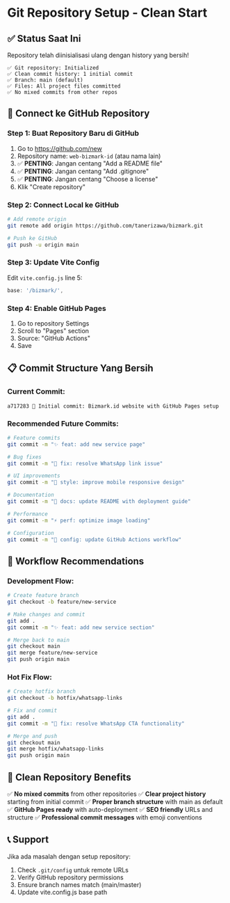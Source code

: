 # Git Repository Setup - Clean Start

## ✅ Status Saat Ini
Repository telah diinisialisasi ulang dengan history yang bersih!

```
✅ Git repository: Initialized
✅ Clean commit history: 1 initial commit
✅ Branch: main (default)
✅ Files: All project files committed
✅ No mixed commits from other repos
```

## 🚀 Connect ke GitHub Repository

### Step 1: Buat Repository Baru di GitHub
1. Go to https://github.com/new
2. Repository name: `web-bizmark-id` (atau nama lain)
3. ✅ **PENTING**: Jangan centang "Add a README file"
4. ✅ **PENTING**: Jangan centang "Add .gitignore"
5. ✅ **PENTING**: Jangan centang "Choose a license"
6. Klik "Create repository"

### Step 2: Connect Local ke GitHub
```bash
# Add remote origin
git remote add origin https://github.com/tanerizawa/bizmark.git

# Push ke GitHub
git push -u origin main
```

### Step 3: Update Vite Config
Edit `vite.config.js` line 5:
```javascript
base: '/bizmark/',
```

### Step 4: Enable GitHub Pages
1. Go to repository Settings
2. Scroll to "Pages" section  
3. Source: "GitHub Actions"
4. Save

## 📋 Commit Structure Yang Bersih

### Current Commit:
```
a717283 🎉 Initial commit: Bizmark.id website with GitHub Pages setup
```

### Recommended Future Commits:
```bash
# Feature commits
git commit -m "✨ feat: add new service page"

# Bug fixes  
git commit -m "🐛 fix: resolve WhatsApp link issue"

# UI improvements
git commit -m "💄 style: improve mobile responsive design"

# Documentation
git commit -m "📝 docs: update README with deployment guide"

# Performance
git commit -m "⚡ perf: optimize image loading"

# Configuration
git commit -m "🔧 config: update GitHub Actions workflow"
```

## 🔄 Workflow Recommendations

### Development Flow:
```bash
# Create feature branch
git checkout -b feature/new-service

# Make changes and commit
git add .
git commit -m "✨ feat: add new service section"

# Merge back to main
git checkout main
git merge feature/new-service
git push origin main
```

### Hot Fix Flow:
```bash
# Create hotfix branch
git checkout -b hotfix/whatsapp-links

# Fix and commit
git add .
git commit -m "🐛 fix: resolve WhatsApp CTA functionality"

# Merge and push
git checkout main
git merge hotfix/whatsapp-links
git push origin main
```

## 🎯 Clean Repository Benefits

✅ **No mixed commits** from other repositories
✅ **Clear project history** starting from initial commit
✅ **Proper branch structure** with main as default
✅ **GitHub Pages ready** with auto-deployment
✅ **SEO friendly** URLs and structure
✅ **Professional commit messages** with emoji conventions

## 📞 Support

Jika ada masalah dengan setup repository:
1. Check `.git/config` untuk remote URLs
2. Verify GitHub repository permissions
3. Ensure branch names match (main/master)
4. Update vite.config.js base path
